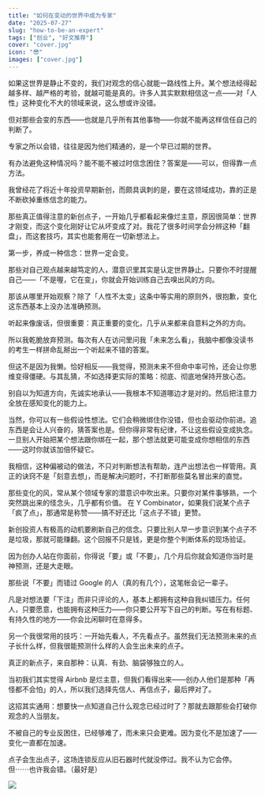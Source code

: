 ```yaml
---
title: "如何在变动的世界中成为专家"
date: "2025-07-27"
slug: "how-to-be-an-expert"
tags: ["创业", "好文推荐"]
cover: "cover.jpg"
icon: "😎"
images: ["cover.jpg"]
---
```

如果这世界是静止不变的，我们对观念的信心就能一路线性上升。某个想法经得起越多样、越严格的考验，就越可能是真的。许多人其实默默相信这一点——对「人性」这种变化不大的领域来说，这么想或许没错。



但对那些会变的东西——也就是几乎所有其他事物——你就不能再这样信任自己的判断了。



专家之所以会错，往往是因为他们精通的，是一个早已过期的世界。



有办法避免这种情况吗？能不能不被过时信念困住？答案是——可以，但得靠一点方法。



我曾经花了将近十年投资早期新创，而颇具讽刺的是，要在这领域成功，靠的正是不断砍掉重练信念的能力。



那些真正值得注意的新创点子，一开始几乎都看起来像烂主意，原因很简单：世界才刚变，而这个变化刚好让它从坏变成了对。我花了很多时间学会分辨这种「翻盘」，而这套技巧，其实也能套用在一切新想法上。



第一步，养成一种信念：世界一定会变。



那些对自己观点越来越笃定的人，潜意识里其实是认定世界静止。只要你不时提醒自己——「不是喔，它在变」，你就会开始训练自己去嗅出风的方向。



那该从哪里开始观察？除了「人性不太变」这条中等实用的原则外，很抱歉，变化这东西基本上没办法准确预测。



听起来像废话，但很重要：真正重要的变化，几乎从来都来自意料之外的方向。



所以我乾脆放弃预测。每次有人在访问里问我「未来怎么看」，我脑中都像没读书的考生一样拼命乱掰出一个听起来不错的答案。



但这不是因为我懒。恰好相反——我觉得，预测未来不但命中率可怜，还会让你思维变得僵硬。与其乱猜，不如选择更实际的策略：彻底、彻底地保持开放心态。



别自以为知道方向，先诚实地承认——我根本不知道哪边才是对的。然后把注意力全放在感知变化的能力上。



当然，你可以有一些假设性想法。它们会稍微绑住你没错，但也会驱动你前进。追东西是会让人兴奋的，猜答案也是。但你得非常有纪律，不让这些假设变成执念。
一旦别人开始把某个想法跟你绑在一起，那个想法就更可能变成你想相信的东西——这时你就该加倍怀疑它。



我相信，这种偏被动的做法，不只对判断想法有帮助，连产出想法也一样管用。真正的诀窍不是「刻意去想」，而是解决问题时，不打断那些莫名冒出来的直觉。



那些变化的风，常从某个领域专家的潜意识中吹出来。只要你对某件事够熟，一个突然跳出来的怪念头，几乎都有价值。
在 Y Combinator，如果我们说某个点子「疯了点」，那通常是称赞——搞不好还比「这点子不错」更赞。



新创投资人有极高的动机要刷新自己的信念。只要比别人早一步意识到某个点子不是垃圾，那就可能赚翻。这个回报不只是钱，更是你整个判断体系的现场验证。



因为创办人站在你面前，你得说「要」或「不要」，几个月后你就会知道你当时是神预测，还是大走眼。



那些说「不要」而错过 Google 的人（真的有几个），这笔帐会记一辈子。



凡是对想法要「下注」而非只评论的人，基本上都拥有这种自我纠错压力。任何人，只要愿意，也能拥有这种压力——你只要公开写下自己的判断。写在有标题、有持久性的地方——你会比闲聊时在意得多。



另一个我很常用的技巧：一开始先看人，不先看点子。虽然我们无法预测未来的点子长什么样，但我很能预测什么样的人会生出未来的点子。



真正的新点子，来自那种：认真、有劲、脑袋够独立的人。



当初我们其实觉得 Airbnb 是烂主意，但我们看得出来——创办人他们是那种「再怪都不会怕」的人，所以我们选择先信人、再信点子，最后押对了。



这招其实通用：想要快一点知道自己什么观念已经过时了？那就去跟那些会打破你观念的人当朋友。



不被自己的专业反困住，已经够难了，而未来只会更难。因为变化不是加速了——变化一直都在加速。



点子会生出点子，这场连锁反应从旧石器时代就没停过。我不认为它会停。
但⋯⋯也许我会错。（最好是）




![](https://prod-files-secure.s3.us-west-2.amazonaws.com/112d0858-5090-4d34-a606-b75eb8d65fd2/46476355-9cf3-4e99-9b7a-3531bc426380/1000202064.png?X-Amz-Algorithm=AWS4-HMAC-SHA256&X-Amz-Content-Sha256=UNSIGNED-PAYLOAD&X-Amz-Credential=ASIAZI2LB4662NWXRVC6%2F20250829%2Fus-west-2%2Fs3%2Faws4_request&X-Amz-Date=20250829T224337Z&X-Amz-Expires=3600&X-Amz-Security-Token=IQoJb3JpZ2luX2VjEG4aCXVzLXdlc3QtMiJHMEUCIBdGcP9MnDu0jsVpdHhxdw0P1OYYbXI5wZ4bNAmDokOMAiEA%2B8tzENofN5BIoCAdwH9qfmX04kv08F7y90Y55%2F4HB2EqiAQIx%2F%2F%2F%2F%2F%2F%2F%2F%2F%2F%2FARAAGgw2Mzc0MjMxODM4MDUiDCTo4fqTr7EmcX6DjircAyDilKxR3ZFJnjyScUPa4nH1K0%2BY8v8pGP8rCHPe3YD5rqJdDIGm2O3F55l27Ndtp9dmnVaYwua7%2BHSQwZqbVoqIIgPZJcvpX%2F7ArCfBVVv%2Bsx8jXclWoq4mTUAgGj6BLUSchG8KDvkHWJbypWu0BndKRUmxOELMlwtl%2BhJPdmpP5sauB%2BhA2LQmHuPdBSDTxTx6rLbCYDnvQI4ftQiIozvHxJKhOFqTqjteXo0Tod%2BwE68%2FvWHnnF1TeFrtlKUlca1OgO0XQ8BYKnve0VGe85tCO08js3wRdAOrR236az2%2FcM%2BLxLLCvQSuBoxnm8aZKCYENhZI2KgA8JycmI9glLPVZqjV4yzjaQxQ0OUFM1R%2FS6j%2B4jioFlBHf5slDPTJJrzlhtdg8Hr8O4fnjkHNDa6u6yfy1xbYyjTWx%2Fnu%2BMMzxlvtWGUfpm%2Bn%2BY6mCfI2XPF8mdvUqyDFt3ki14zlOyzW9pzVpXeADpNn0BHDmCKy3Mtylct9AKd0nvoHufZ4r10ji0FIXjUHWqxORnBnyUR7NQ0mh2da%2B49QEgyRSwHdBbNuJvB%2FELXWwEh6eQlQ5xvAzsHfgEoIBVdXjKq%2F%2FOZVRXMgcxnADgKpskyy%2FsyFA9kiKcANDIFRRQSxMMK6yMUGOqUB8SHuNaB%2Fr0GwCUATT7RPfAjVb7dUPcwGiUx7d2%2B4dn9%2BZzDQUYHgmauFifI0%2FoXHqOQc5c%2FwsPUulBXKPg%2BZ8CI9VSgynmvlTwnvybOgxStqA8JLmLK2tm1zAiPbTu3Cp%2BB2TaueQqwdfUqnsiIroDCM%2BW2lS1lybTei33JmXorY6B%2B4J9huCp1OOrAecaDy6vX72aWOCdNVgYl7Pn56uQBrTmHz&X-Amz-Signature=9fe06a7568132d6de0d800fd21e771b0066979c3a4947483b9ec75b480e59aa5&X-Amz-SignedHeaders=host&x-amz-checksum-mode=ENABLED&x-id=GetObject)

